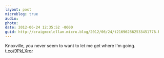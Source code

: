 ```yaml
---
layout: post
microblog: true
audio: 
photo: 
date: 2012-06-24 12:35:52 -0600
guid: http://craigmcclellan.micro.blog/2012/06/24/t216962862533451776.html
---
```

Knoxville, you never seem to want to let me get where I'm going.  [t.co/9PkLXror](http://t.co/9PkLXror)
